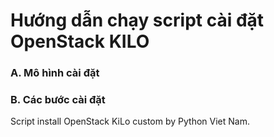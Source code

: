# Hướng dẫn chạy script cài đặt OpenStack KILO
### A. Mô hình cài đặt
### B. Các bước cài đặt

Script install OpenStack KiLo custom by Python Viet Nam. 
